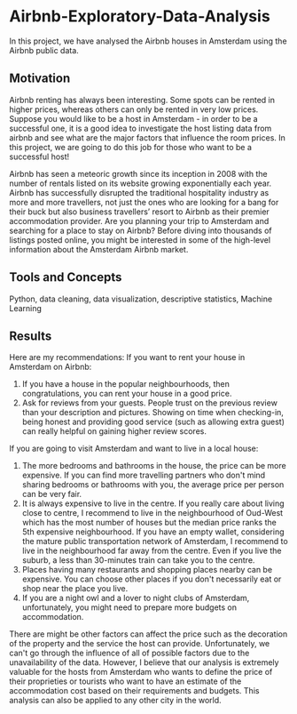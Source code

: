 # Airbnb-Exploratory-Data-Analysis
In this project, we have analysed the Airbnb houses in Amsterdam using the Airbnb public data.

## Motivation
Airbnb renting has always been interesting. Some spots can be rented in higher prices, whereas others can only be rented in very low prices. Suppose you would like to be a host in Amsterdam - in order to be a successful one, it is a good idea to investigate the host listing data from airbnb and see what are the major factors that influence the room prices. In this project, we are going to do this job for those who want to be a successful host!

Airbnb has seen a meteoric growth since its inception in 2008 with the number of rentals listed on its website growing exponentially each year. Airbnb has successfully disrupted the traditional hospitality industry as more and more travellers, not just the ones who are looking for a bang for their buck but also business travellers’ resort to Airbnb as their premier accommodation provider. Are you planning your trip to Amsterdam and searching for a place to stay on Airbnb? Before diving into thousands of listings posted online, you might be interested in some of the high-level information about the Amsterdam Airbnb market.

## Tools and Concepts
Python, data cleaning, data visualization, descriptive statistics, Machine Learning

## Results

Here are my recommendations:
If you want to rent your house in Amsterdam on Airbnb:
1. If you have a house in the popular neighbourhoods, then congratulations, you can rent your house in a good price.
2. Ask for reviews from your guests. People trust on the previous review than your description and pictures. Showing on time when checking-in, being honest and providing good service (such as allowing extra guest) can really helpful on gaining higher review scores.

If you are going to visit Amsterdam and want to live in a local house:
1. The more bedrooms and bathrooms in the house, the price can be more expensive. If you can find more travelling partners who don't mind sharing bedrooms or bathrooms with you, the average price per person can be very fair.
2. It is always expensive to live in the centre. If you really care about living close to centre, I recommend to live in the neighbourhood of Oud-West which has the most number of houses but the median price ranks the 5th expensive neighbourhood. If you have an empty wallet, considering the mature public transportation network of Amsterdam, I recommend to live in the neighbourhood far away from the centre. Even if you live the suburb, a less than 30-minutes train can take you to the centre.
3. Places having many restaurants and shopping places nearby can be expensive. You can choose other places if you don't necessarily eat or shop near the place you live.
4. If you are a night owl and a lover to night clubs of Amsterdam, unfortunately, you might need to prepare more budgets on accommodation.

There are might be other factors can affect the price such as the decoration of the property and the service the host can provide. Unfortunately, we can't go through the influence of all of possible factors due to the unavailability of the data. However, I believe that our analysis is extremely valuable for the hosts from Amsterdam who wants to define the price of their proprieties or tourists who want to have an estimate of the accommodation cost based on their requirements and budgets. This analysis can also be applied to any other city in the world.

